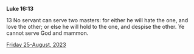 **Luke 16:13**

13 No servant can serve two masters: for either he will hate the one, and love the other; or else he will hold to the one, and despise the other. Ye cannot serve God and mammon.

[Friday 25-August, 2023](https://getbible.net/kjv/Luke/16/13)
